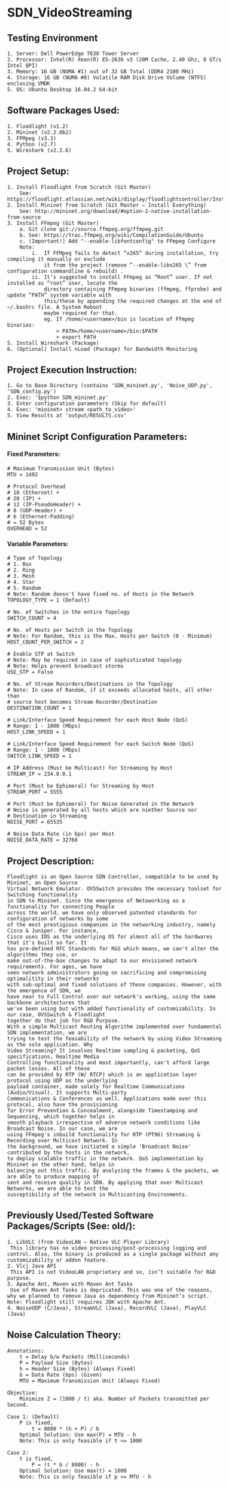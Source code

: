 # SDN_VideoStreaming

## Testing Environment

	1. Server: Dell PowerEdge T630 Tower Server
	2. Processor: Intel(R) Xeon(R) E5-2630 v3 (20M Cache, 2.40 Ghz, 8 GT/s Intel QPI)
	3. Memory: 16 GB (NUMA #1) out of 32 GB Total (DDR4 2100 MHz)
	4. Storage: 16 GB (NUMA #0) Volatile RAM Disk Drive Volume (NTFS) enclosing VMDK
	5. OS: Ubuntu Desktop 16.04.2 64-bit

## Software Packages Used:

	1. Floodlight (v1.2)
	2. Mininet (v2.2.0b2)
	3. FFMpeg (v3.3)
	4. Python (v2.7)
	5. Wireshark (v2.2.6)

## Project Setup:

	1. Install Floodlight from Scratch (Git Master)
		See: https://floodlight.atlassian.net/wiki/display/floodlightcontroller/Installation+Guide
	2. Install Mininet from Scratch (Git Master – Install Everything)
		See: http://mininet.org/download/#option-2-native-installation-from-source
	3. Install FFmpeg (Git Master)
		a. Git clone git://source.ffmpeg.org/ffmpeg.git
		b. See: https://trac.ffmpeg.org/wiki/CompilationGuide/Ubuntu
		c. (Important!) Add "--enable-libfontconfig" to FFmpeg Configure
		Note: 
			i.	If FFMpeg fails to detect “x265” during installation, try compiling it manually or exclude
				it from the project (remove “--enable-libx265 \” from configuration commandline & rebuild) .
			ii.	It’s suggested to install FFmpeg as “Root” user. If not installed as “root” user, locate the
				directory containing FFmpeg binaries (ffmpeg, ffprobe) and update “PATH” system variable with
				this/these by appending the required changes at the end of ~/.bashrc file. A System Reboot
				maybe required for that.
				eg. If /home/<username>/bin is location of FFmpeg binaries:
					> PATH=/home/<username>/bin:$PATH
					> export PATH
	5. Install Wireshark (Package)
	6. (Optional) Install nLoad (Package) for Bandwidth Monitoring

## Project Execution Instruction:

	1. Go to Base Directory (contains 'SDN_mininet.py', 'Noise_UDP.py', 'SDN_config.py')
	2. Exec: '$python SDN_mininet.py'
	3. Enter configuration parameters (Skip for default)
	4. Exec: 'mininet> stream <path_to_video>'
	5. View Results at 'output/RESULTS.csv'

## Mininet Script Configuration Parameters:

#### Fixed Parameters:
  
	# Maximum Transmission Unit (Bytes)
	MTU = 1492

	# Protocol Overhead
	# 18 (Ethernet) +
	# 20 (IP) +
	# 12 (IP-PseudoHeader) +
	# 8 (UDP-Header) +
	# 6 (Ethernet-Padding)
	# = 52 Bytes
	OVERHEAD = 52

#### Variable Parameters:

	# Type of Topology
	# 1. Bus
	# 2. Ring
	# 3. Mesh
	# 4. Star
	# 5. Random
	# Note: Random doesn't have fixed no. of Hosts in the Network
	TOPOLOGY_TYPE = 1 (Default)

	# No. of Switches in the entire Topology
	SWITCH_COUNT = 4

	# No. of Hosts per Switch in the Topology
	# Note: For Random, this is the Max. Hosts per Switch (0 - Minimum)
	HOST_COUNT_PER_SWITCH = 2

	# Enable STP at Switch
	# Note: May be required in case of sophisticated topology
	# Note: Helps prevent broadcast storms
	USE_STP = False

	# No. of Stream Recorders/Destinations in the Topology
	# Note: In case of Random, if it exceeds allocated hosts, all other than
	# source host becomes Stream Recorder/Destination
	DESTINATION_COUNT = 1

	# Link/Interface Speed Requirement for each Host Node (QoS)
	# Range: 1 - 1000 (Mbps)
	HOST_LINK_SPEED = 1

	# Link/Interface Speed Requirement for each Switch Node (QoS)
	# Range: 1 - 1000 (Mbps)
	SWITCH_LINK_SPEED = 1

	# IP Address (Must be Multicast) for Streaming by Host
	STREAM_IP = 234.0.0.1

	# Port (Must be Ephimeral) for Streaming by Host
	STREAM_PORT = 5555

	# Port (Must be Ephimeral) for Noise Generated in the Network
	# Noise is generated by all hosts which are niether Source nor
	# Destination in Streaming
	NOISE_PORT = 65535

	# Noise Data Rate (in bps) per Host
	NOISE_DATA_RATE = 32768

## Project Description:

	Floodlight is an Open Source SDN Controller, compatible to be used by Mininet, an Open Source 
	Virtual Network Emulator. OVSSwitch provides the necessary toolset for Switching functionality 
	in SDN to Mininet. Since the emergence of Netoworking as a functionality for connecting People 
	across the world, we have only observed patented standards for configuration of networks by some 
	of the most prestigious companies in the networking industry, namely Cisco & Juniper. For instance, 
	Cisco uses IOS as the underlying OS for almost all of the hardwares that it's built so far. It 
	has pre-defined RFC Standards for R&S which means, we can't alter the algorithms they use, or 
	make out-of-the-box changes to adapt to our envisioned network requirements. For ages, we have 
	seen network administrators going on sacrificing and compromising optimalitity in their networks 
	with sub-optimal and fixed solutions of these companies. However, with the emergence of SDN, we 
	have near to Full Control over our network's working, using the same backbone architectures that 
	we've been using but with added functionality of customizability. In our case, OVSSwitch & Floodlight 
	together do that job for R&D Purpose. 
	With a simple Multicast Routing Algorithm implemented over fundamental SDN implementation, we are 
	trying to test the feasability of the network by using Video Streaming as the sole application. Why 
	Video Streaming? It involves Realtime sampling & packeting, QoS specifications, Realtime Media 
	Controlling functionality and most importantly, can't afford large packet losses. All of these
	can be provided by RTP (W/ RTCP) which is an application layer protocol using UDP as the underlying 
	payload container, made solely for Realtime Communications (Audio/Visual). It supports Multi-party 
	Communications & Conferences as well. Applications made over this protocol, also have the provisioning 
	for Error Prevention & Concealment, alongside Timestamping and Sequencing, which together helps in 
	smooth playback irrespective of adverse network conditions like Broadcast Noise. In our case, we are 
	using FFmpeg's inbuild functionality for RTP (PT96) Streaming & Recording over Multicast Network. In 
	the background, we have initiated a simple 'Broadcast Noise' contributed by the hosts in the network, 
	to deploy scalable traffic in the network. QoS implementation by Mininet on the other hand, helps in 
	balancing out this traffic. By analyzing the frames & the packets, we are able to produce mapping of 
	sent and receive quality in SDN. By applying that over Multicast Networks, we are able to test the 
	susceptibility of the network in Multicasting Environments.

## Previously Used/Tested Software Packages/Scripts (See: old/):

	1. LibVLC (from VideoLAN – Native VLC Player Library)
	 This library has no video processing/post-processing logging and control. Also, the binary is produced as a single package without any customizability or addon feature.
	2. Vlcj Java API
	 This API is not VideoLAN proprietary and so, isn’t suitable for R&D purpose.
	3. Apache Ant, Maven with Maven Ant Tasks
	 Use of Maven Ant Tasks is depricated. This was one of the reasons, why we planned to remove Java as dependency from Mininet’s script. Note: Floodlight still requires JDK with Apache Ant.
	4. NoiseUDP (C/Java), StreamVLC (Java), RecordVLC (Java), PlayVLC (Java)

## Noise Calculation Theory:

	Annotations:
		t = Delay b/w Packets (Milliseconds)
		P = Payload Size (Bytes)
		h = Header Size (Bytes) (Always Fixed)
		b = Data Rate (bps) (Given)
		MTU = Maximum Transmission Unit (Always Fixed)
	
	Objective:
		Minimize Z = (1000 / t) aka. Number of Packets transmitted per Second.
	
	Case 1: (Default)
		P is fixed,
			t = 8000 * (h + P) / b
		Optimal Solution: Use max(P) = MTU - h
		Note: This is only feasible if t <= 1000
	
	Case 2:
		t is fixed,
			P = (t * b / 8000) - h
		Optimal Solution: Use max(t) = 1000
		Note: This is only feasible if p <= MTU - h
